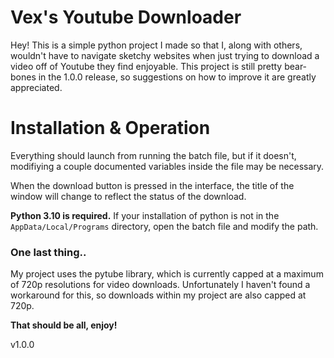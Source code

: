 ﻿# Vex's Youtube Downloader

Hey! This is a simple python project I made so that I, along with others, wouldn't have to navigate sketchy websites when just trying to download a video off of Youtube they find enjoyable. This project is still pretty bear-bones in the 1.0.0 release, so suggestions on how to improve it are greatly appreciated.

# Installation & Operation

Everything should launch from running the batch file, but if it doesn't, modifiying a couple documented variables inside the file may be necessary.

When the download button is pressed in the interface, the title of the window will change to reflect the status of the download.

**Python 3.10 is required.** If your installation of python is not in the `AppData/Local/Programs` directory, open the batch file and modify the path.

### One last thing..

My project uses the pytube library, which is currently capped at a maximum of 720p resolutions for video downloads. Unfortunately I haven't found a workaround for this, so downloads within my project are also capped at 720p.

**That should be all, enjoy!**

v1.0.0
